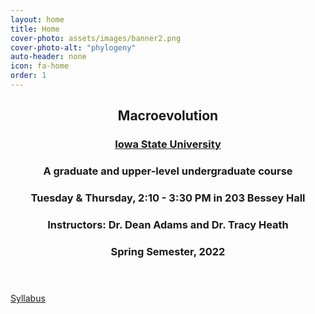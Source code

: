 ```yaml
---
layout: home
title: Home
cover-photo: assets/images/banner2.png
cover-photo-alt: "phylogeny"
auto-header: none
icon: fa-home
order: 1
---
```

<header>
  <h2 class="alt"><strong>Macroevolution</strong></h2>
  <h3><strong><a href="http://www.iastate.edu/">Iowa State University</a></strong></h3>
  <h3><strong>A graduate and upper-level undergraduate course</strong></h3>
  <h3><strong>Tuesday & Thursday, 2:10 - 3:30 PM in 203 Bessey Hall</strong></h3>
  <h3><strong>Instructors: Dr. Dean Adams and Dr. Tracy Heath</strong></h3>
  <h3><strong>Spring Semester, 2022</strong></h3>
</header>

<footer>
  <a href="https://eeob-macroevolution.github.io/course-documents/syllabus/sp-2022_EEOB565X_syllabus" class="button scrolly">Syllabus</a>
</footer>
